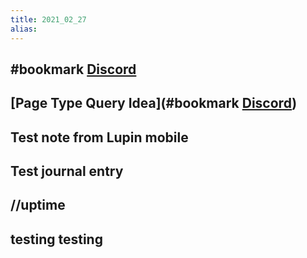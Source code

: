 ```yaml
---
title: 2021_02_27
alias: 
---
```


## #bookmark [Discord](https://discord.com/channels/725182569297215569/743670484863811649/813169029078188083)
## [Page Type Query Idea](#bookmark [Discord](https://discord.com/channels/725182569297215569/743670484863811649/813169029078188083))
## Test note from Lupin mobile
## Test journal entry
## //uptime
## testing testing
